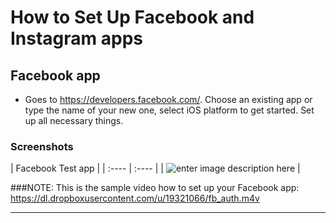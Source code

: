 # How to Set Up Facebook and Instagram apps

## Facebook app

- Goes to https://developers.facebook.com/. Choose an existing app or type the name of your new one, select iOS platform to get started. Set up all necessary things.

### Screenshots

| Facebook Test app |
| :---- | :---- |
| ![enter image description here][1] |

###NOTE: This is the sample video how to set up your Facebook app: 
https://dl.dropboxusercontent.com/u/19321066/fb_auth.m4v

---


[1]: https://lh6.googleusercontent.com/-k0q4YoDHHRw/VBwaKzePCLI/AAAAAAAAAFI/D6VUhe0dLB0/w825-h553-no/testfb.jpg
